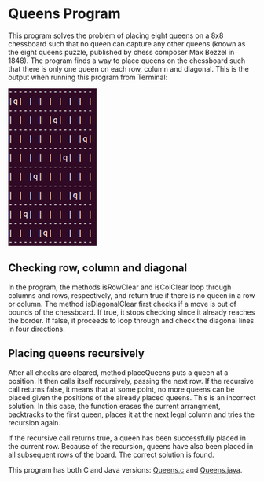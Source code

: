 # Queens Program

This program solves the problem of placing eight queens on a 8x8 chessboard such that no queen can capture any other queens (known as the eight queens puzzle, published by chess composer Max Bezzel in 1848). The program finds a way to place queens on the chessboard such that there is only one queen on each row, column and diagonal. This is the output when running this program from Terminal:

![](board.png)

## Checking row, column and diagonal

In the program, the methods isRowClear and isColClear loop through columns and rows, respectively, and return true if there is no queen in a row or column. The method isDiagonalClear first checks if a move is out of bounds of the chessboard. If true, it stops checking since it already reaches the border. If false, it proceeds to loop through and check the diagonal lines in four directions.

## Placing queens recursively

After all checks are cleared, method placeQueens puts a queen at a position. It then calls itself recursively, passing the next row. If the recursive call returns false, it means that at some point, no more queens can be placed given the positions of the already placed queens. This is an incorrect solution. In this case, the function erases the current arrangment, backtracks to the first queen, places it at the next legal column and tries the recursion again.

If the recursive call returns true, a queen has been successfully placed in the current row. Because of the recursion, queens have also been placed in all subsequent rows of the board. The correct solution is found. 

This program has both C and Java versions: [Queens.c](https://github.com/vantrinh7/QueensProgram/blob/master/queens.c) and [Queens.java](https://github.com/vantrinh7/QueensProgram/blob/master/src/Queens.java).
